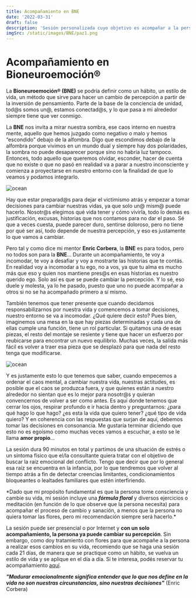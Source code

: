 ```yaml
---
title: Acompañamiento en BNE
date: '2022-03-31'
draft: false
description: 'Sesión personalizada cuyo objetivo es acompañar a la persona a hacer un cambio de percepción y que pueda vivir en coherencia con su alma'
imgSrc: /static/images/BNE/paz1.png
---
```


# Acompañamiento en Bioneuroemoción®

La **Bioneuroemoción® (BNE)** se podría definir como un hábito, un estilo de vida, un método que sirve para hacer un cambio de percepción a partir de la inversión de pensamiento. Parte de la base de la conciencia de unidad, tod@s somos un@, estamos conectad@s, y lo que pasa a mi alrededor siempre tiene que ver conmigo.

La **BNE** nos invita a mirar nuestra sombra, ese caos interno en nuestra mente, aquello que hemos juzgado como negativo o malo y hemos “escondido” debajo de la alfombra. Digo que escondimos debajo de la alfombra porque vivimos en un mundo dual y siempre hay dos polaridades, la sombra no puede desaparecer porque sino no habría luz tampoco. Entonces, todo aquello que queremos olvidar, esconder, hacer de cuenta que no existe o que no pasó en realidad va a parar a nuestro inconsciente y comienza a proyectarse en nuestro entorno con la finalidad de que lo veamos y podamos integrarlo.

<Image alt="ocean" src="/static/images/BNE/caos1.png" width={400} height={400} />

Hay que estar preparad@s para dejar el victimismo atrás y empezar a tomar decisiones para cambiar nuestras vidas, ya que solo un@ mism@ puede hacerlo. Nosotr@s elegimos qué vida tener y cómo vivirla, todo lo demás es justificación, excusas, historias que nos contamos para no dar el paso. Sé que a veces cuesta, puede parecer duro, sentirse doloroso, pero no tiene por qué ser así, todo depende de nuestra percepción, y eso es justamente lo que vamos a cambiar.

Pero tal y como dice mi mentor **Enric Corbera**, la **BNE** es para todos, pero no todos son para la **BNE**… Durante un acompañamiento, te voy a incomodar, te voy a desafiar y voy a mostrarte las historias que te contás. En realidad voy a incomodar a tu ego, no a vos, ya que tu alma es mucho más que eso y quien nos mantiene pres@s en esas historias es nuestro querido ego. Solo así es que se puede cambiar la percepción. Y lo sé, eso duele y molesta, ya lo he pasado, puesto que uno no puede acompañar a otros si no se ha acompañado primero a sí mismo.

También tenemos que tener presente que cuando decidamos responsabilizarnos por nuestra vida y comencemos a tomar decisiones, nuestro entorno se va a incomodar. ¿Qué quiere decir esto? Pues bien, imaginemos una mesa en la que hay piezas determinadas y cada una de ellas cumple una función, tiene un rol particular. Si quitamos una de esas piezas, el resto del montaje se resiente y tiene que hacer un esfuerzo por reubicarse para encontrar un nuevo equilibrio. Muchas veces, la salida más fácil es volver a traer esa pieza que se desplazó para que nada del resto tenga que modificarse.

<Image alt="ocean" src="/static/images/BNE/mente3.jpg" width={550} height={450} />

Y es justamente esto lo que tenemos que saber, cuando empecemos a ordenar el caos mental, a cambiar nuestra vida, nuestras actitudes, es posible que el caos se produzca fuera, y que quienes están a nuestro alrededor no sientan que es lo mejor para nosotr@s y quieran convencernos de volver a ser como antes. Es aquí donde tenemos que cerrar los ojos, respirar profundo e ir hacia dentro y preguntarnos: ¿para qué hago lo que hago? ¿es esta la vida que quiero tener? ¿qué tipo de vida quiero? Y en coherencia con las respuestas que surjan de aquí, debemos tomar las decisiones en consonancia. Me gustaría terminar diciendo que esto no es egoísmo como muchas veces vamos a escuchar, a esto se le llama **amor propio**…

La sesión dura 90 minutos en total y partimos de una situación de estrés o un síntoma físico que el/la consultante quiera tratar con el objetivo de buscar la raíz emocional del conflicto. Tengo que decir que por lo general esa raíz se encuentra en la infancia, por lo que tendremos que volver al tiempo atrás a fin de detectar creencias limitantes, condicionamientos bloqueantes o lealtades familiares que estén interfiriendo.

\*Dado que mi propósito fundamental es que la persona tome consciencia y cambie su vida, mi sesión incluye una **_fórmula floral_** y diversos ejercicios o meditación (en función de lo que observe que la persona necesita) para acompañar el proceso de cambio y sanación, a menos que la persona no quiera tomar las flores, pero mi recomendación siempre será hacerlo.\*

La sesión puede ser presencial o por Internet y **con un solo acompañamiento, la persona ya puede cambiar su percepción**. Sin embargo, como doy tratamiento con flores para que acompañe a la persona a realizar esos cambios en su vida, recomiendo que se haga una sesión cada 21 días, de manera que se practique como un hábito, se vuelva un estilo de vida y se aplique en el día a día. Si te interesa, podés reservar tu acompañamiento [aquí](/contacto).

**_"Madurar emocionalmente significa entender que lo que nos define en la vida no son nuestras circunstancias, sino nuestras decisiones"_** (Enric Corbera)
